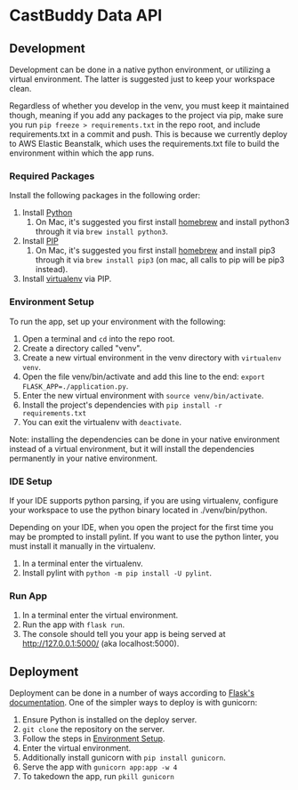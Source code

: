 # CastBuddy Data API

## Development

Development can be done in a native python environment, or utilizing a virtual environment. The latter is suggested just to keep your workspace clean.

Regardless of whether you develop in the venv, you must keep it maintained though, meaning if you add any packages to the project via pip, make sure you run `pip freeze > requirements.txt` in the repo root, and include requirements.txt in a commit and push. This is because we currently deploy to AWS Elastic Beanstalk, which uses the requirements.txt file to build the environment within which the app runs.

### Required Packages

Install the following packages in the following order:

1. Install [Python](https://wiki.python.org/moin/BeginnersGuide/Download)
    1. On Mac, it's suggested you first install [homebrew](https://brew.sh/) and install python3 through it via `brew install python3`.
1. Install [PIP](https://pip.pypa.io/en/stable/installing/)
    1. On Mac, it's suggested you first install [homebrew](https://brew.sh/) and install pip3 through it via `brew install pip3` (on mac, all calls to pip will be pip3 instead).
1. Install [virtualenv](https://virtualenv.pypa.io/en/stable/installation/) via PIP.

### Environment Setup

To run the app, set up your environment with the following:

1. Open a terminal and `cd` into the repo root.
1. Create a directory called "venv".
1. Create a new virtual environment in the venv directory with `virtualenv venv`.
1. Open the file venv/bin/activate and add this line to the end: `export FLASK_APP=./application.py`.
1. Enter the new virtual environment with `source venv/bin/activate`.
1. Install the project's dependencies with `pip install -r requirements.txt`
1. You can exit the virtualenv with `deactivate`.

Note: installing the dependencies can be done in your native environment instead of a virtual environment, but it will install the dependencies permanently in your native environment.

### IDE Setup

If your IDE supports python parsing, if you are using virtualenv, configure your workspace to use the python binary located in ./venv/bin/python.

Depending on your IDE, when you open the project for the first time you may be prompted to install pylint. If you want to use the python linter, you must install it manually in the virtualenv.

1. In a terminal enter the virtualenv.
1. Install pylint with `python -m pip install -U pylint`.

### Run App

1. In a terminal enter the virtual environment.
1. Run the app with `flask run`.
1. The console should tell you your app is being served at http://127.0.0.1:5000/ (aka localhost:5000).

## Deployment

Deployment can be done in a number of ways according to [Flask's documentation](http://flask.pocoo.org/docs/0.12/deploying/). One of the simpler ways to deploy is with gunicorn:

1. Ensure Python is installed on the deploy server.
1. `git clone` the repository on the server.
1. Follow the steps in [Environment Setup](environment-setup).
1. Enter the virtual environment.
1. Additionally install gunicorn with `pip install gunicorn`.
1. Serve the app with `gunicorn app:app -w 4`
1. To takedown the app, run `pkill gunicorn`